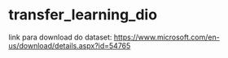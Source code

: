 # transfer_learning_dio

link para download do dataset:
https://www.microsoft.com/en-us/download/details.aspx?id=54765
